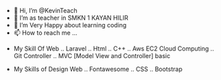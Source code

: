 - 👋 Hi, I’m @KevinTeach
- 👀 I’m as teacher in SMKN 1 KAYAN HILIR
- 🌱 I’m Very Happy about learning coding
- 📫 How to reach me ...

<!---
KevinTeach/KevinTeach is a ✨ special ✨ repository because its `README.md` (this file) appears on your GitHub profile.
You can click the Preview link to take a look at your changes.
--->

- My Skill Of Web
.. Laravel
.. Html
.. C++
.. Aws EC2 Cloud Computing
.. Git Controller
.. MVC [Model View and Controller] basic

- My Skills of Design Web
.. Fontawesome
.. CSS
.. Bootstrap
